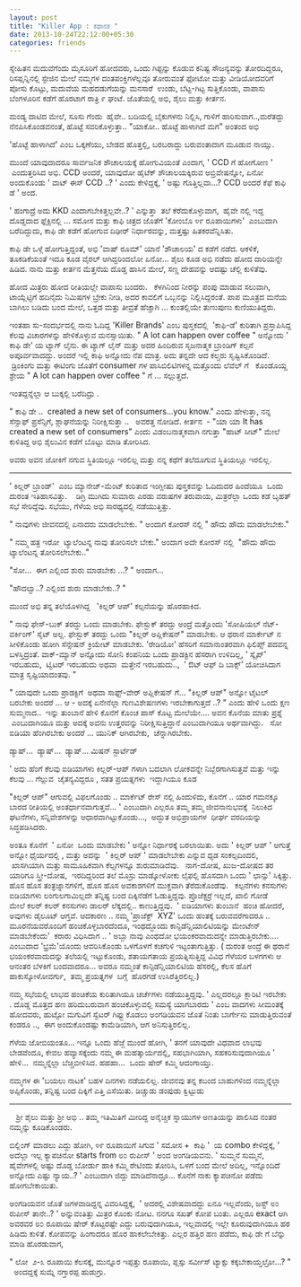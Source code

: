 ```yaml
--- 
layout: post 
title: "Killer App : ಕಥಾನಕ " 
date: 2013-10-24T22:12:00+05:30 
categories: friends
---
```


ಸ್ನೇಹಿತನ ಮದುವೆಗೆಂದು ಮೈಸೂರಿಗೆ ಹೋದವರು,
ಒಂದು ಗಿಫ್ಟನ್ನು ಕೊಡುವ ಕನಿಷ್ಟ ಸೌಜನ್ಯವನ್ನು ತೋರದಿದ್ದರೂ,
ರಿಸಪ್ಷನ್ನಿನಲ್ಲಿ ಸ್ಟೇಜಿನ ಮೇಲೆ ನಮ್ಮಗಳ ದಂತಪಂಕ್ತಿಗಳೆಲ್ಲವೂ ತೋರುವಂತೆ
ಫೋಟೋ ಮತ್ತು ವೀಡಿಯೋದವರಿಗೆ ಪೋಸು ಕೊಟ್ಟು,
 ಮದುವೆಯ ಮಹದಡುಗೆಯನ್ನು ಮನಸಾರೆ  ಉಂಡು,
ಬೆಟ್ಟ-ಗಿಟ್ಟ ಸುತ್ತಿಕೊಂಡು,
ವಾಪಾಸು ಬೆಂಗಳೂರಿನ ಕಡೆಗೆ ಹೊರಟಾಗ ರಾತ್ರಿ ೯ ಘಂಟೆ.
ಜೊತೆಯಲ್ಲಿ ಅಭಿ, ಶೈಲು ಮತ್ತು ಕೀರ್ತನ. 
<!--more-->
ಮಂಡ್ಯ ದಾಟಿದ ಮೇಲೆ, ಸೂಸು ಗೆಂದು  ಹೈವೇ.. ಬದಿಯಲ್ಲಿ ಬೈಕುಗಳನು ನಿಲ್ಲಿಸಿ,
ಗಾಳಿಗೆ ಹಾರಿಸುವಾಗ..,ಮರೆತದ್ದು ನೆನಪಿಸಿಕೊಂಡವನಂತೆ, ಹೊಟ್ಟೆ ಸವರಿಕೊಳ್ಳುತ್ತಾ.. 
"ಯಾಕೋ.. ಹೊಟ್ಟೆ ಹಾಳಾಗಿದೆ ಮಗ" ಅಂತಂದ ಅಭಿ

'ಹೊಟ್ಟೆ ಹಾಳಾಗಿದೆ' ಎಂಬ ಒಕ್ಕಣೆಯು, ಬೇಡದ ಹೊತ್ತಲ್ಲಿ,
ಬರಬರಾದ್ದು ಬರುವಂತಾದಾಗ ಮೂಡುವ ನಾಯ್ಸು.

ಮುಂದೆ ಯಾವುದಾದರೂ ಸಾರ್ವಜನಿಕ ಶೌಚಾಲಯಕ್ಕೆ ಹೋಗುವಿಯಂತೆ ಎಂದಾಗ, 
' CCD ಗೆ ಹೋಗೋಣ '  ಎಂದುತ್ತರಿಸಿದ ಅಭಿ. 
CCD ಅಂದರೆ, ಯಾವುದೋ ಹೈಟೆಕ್ ಶೌಚಾಲಯಕ್ಕಿರುವ ಅಬ್ರಿವೇಷನ್ನೋ, ಏನೋ ಅಂದುಕೊಂಡು 
' ವಾಟ್ ಈಸ್ CCD ..? ' ಎಂದು ಕೇಳಿದ್ದಕ್ಕೆ,
 ' ಅಷ್ಟು ಗೊತ್ತಿಲ್ಲವಾ...? CCD ಅಂದರೆ ಕೆಫೆ ಕಾಫಿ ಡೆ ' ಅಂದ.

' ಹಂಗಾದ್ರೆ ಅದು KKD ಎಂದಾಗಬೇಕಿತ್ತಲ್ಲವೇ..? ' ಎನ್ನುತ್ತಾ  ತಲೆ
ಕೆರೆದುಕೊಳ್ಳುವಾಗ,  ಹೈವೇ ನಲ್ಲಿ ಇದ್ದ ದೊಡ್ಡದಾದ ಫ್ಲೆಕ್ಸಿನಲ್ಲಿ ... ಸಮೋಸ ಮತ್ತು
ಕಾಫಿ ಚಿತ್ರದ ಜೊತೆಗೆ 
'ಕೋಂಬೊ ೪೯ ರೂಪಾಯಿಗಳು'  ಎಂಬುದಾಗಿ ಬರೆದಿದ್ದುದು, 
ಕಾಫಿ ಡೇ ಕಡೆಗೆ ಹೋಗುವ ದಿಢೀರ್ ನಿರ್ಧಾರವನ್ನು, ಮತ್ತಷ್ಟು ಹಿತಕರವೆನ್ನಿಸಿತು.

ಕಾಫಿ ಡೇ ಒಳ್ಗೆ ಹೋಗುತ್ತಿದ್ದಂತೆ,
 ಅಭಿ 'ವಾಷ್ ರೂಮ್' ಯಾನೆ 'ಶೌಚಾಲಯ' ದ ಕಡೆಗೆ ನಡೆದ.
ಆಕಳಿಕೆ, ತೂಕಡಿಕೆಯಂತೆ ಇದೂ ಕೂಡ ವೈರಲ್ ಆಗಿದ್ದರಿಂದಲೋ ಏನೋ...
ಶೈಲು ಕೂಡ ಅಭಿ ನಡೆದು ಹೋದ ದಾರಿಯನ್ನೇ ಹಿಡಿದ.
ನಾನು ಮತ್ತು ಕೀರ್ತನ ಮೆತ್ತನೆಯ ದೊಡ್ಡ ಹಾಸಿನ ಮೇಲೆ, ಸಣ್ಣ ದೇಹವನ್ನು ಆದಷ್ಟು ಚೆಲ್ಲಿ
ಕುಳಿತೆವು.

ಹೋದ ಮಿತ್ರರು ಹೋದ ರೀತಿಯಲ್ಲೇ ವಾಪಾಸು ಬಂದರು.   
ಕೆಳಗಿನಿಂದ ನೀರನ್ನು ಪಂಪು ಮಾಡುವ ಸಲುವಾಗಿ, ಟಾಯ್ಲೆಟ್ಟಿಗೆ ಹದಿನೈದು ನಿಮಿಷಗಳ
ಬ್ರೇಕು ನೀಡಿ, ಅದರ ಕಾವಲಿಗೆ ಒಬ್ಬನನ್ನು ನಿಲ್ಲಿಸಿದ್ದರಂತೆ. ಪಾಪ ಮೂತ್ರದ ಮನೆಯ
ಬಾಗಿಲು ಬಡಿದು ಬಂದ ಮೇಲೆ, ಒತ್ತಡ ಮತ್ತು ತೀವ್ರತೆ ಹೆಚ್ಚಾಗಿ ... ಕುಂತಲ್ಲಿಯೇ
ತುಣುಪುಣು ಕುಣಿಯುತಿದ್ದರು.

ಇಂತಹಾ ಸು-ಸಂದರ್ಭದಲ್ಲಿ ನಾನು ಓದಿದ್ದ 'Killer Brands' ಎಂಬ ಪುಸ್ತಕದಲ್ಲಿ 
'ಕಾಫಿ-ಡೆ' ಕುರಿತಾಗಿ ಪ್ರಸ್ತಾಪಿಸಿದ್ದ ಕೆಲವು ವಿಚಾರಗಳನ್ನು ಹೇಳಿಕೊಳ್ಳುವ
ಮನಸ್ಸಾಯಿತು. 
 " A lot can happen over coffee " ಅನ್ನೋದು ' ಕಾಫಿ ಡೇ' ಯ ಟ್ಯಾಗ್ ಲೈನು.
ಈ ಟ್ಯಾಗ್ ಲೈನ್ ಮತ್ತು ಅದರ ಹಿಂದಿರುವ ಸೃಜನಾತ್ಮಕ ಬ್ರಾಂಡಿಗ್ ಕಲ್ಪನೆ
ಅಪೂರ್ವವಾದದ್ದು. 
ಅಂದರೆ ಇಲ್ಲಿ ಕಾಫಿ ಅನ್ನೋದು ನೆಪ ಮಾತ್ರ. ಅದು ತನ್ನದೇ ಆದ ಕಲ್ಚರು
ಸೃಷ್ಟಿಸಿಕೊಂಡಿದೆ. 
 ಡ್ರಿಂಕಿಂಗು ಮತ್ತು ಈಟಿಂಗು ಜೊತೆಗೆ consumer ಗಳ ಪಾಸಿಬಿಲಿಟಿಗಳನ್ನ ಮತ್ತೊಂದು
ಲೆವೆಲ್ ಗೆ   ಕೊಂಡೊಯ್ದ ಶ್ರೇಯ " A lot can happen over coffee " ಗೆ ...
ಸಲ್ಲುತ್ತದೆ.

ಇಂತದ್ದನ್ನೆಲ್ಲಾ ಆ ಬುಕ್ಕಲ್ಲಿ ಬರೆದಿದ್ರು . 

" ಕಾಫಿ ಡೇ ..  created a new set of consumers...you know." 
ಎಂದು ಹೇಳುತ್ತಾ, ನನ್ನ ಸೆನ್ಸಾಫ್ ಪ್ರಸೆನ್ಸಿಗೆ, ಶ್ಲಾಘನೆಯನ್ನು ನಿರೀಕ್ಷಿಸುತ್ತಾ
..   ಅವರತ್ತ ನೋಡಿದೆ.
ಕೀರ್ತನ  - 
"ಯಾ ಯಾ It has created a new set of consumers" 
ಎಂದು ವಿಡಂಬನಾತ್ಮಕವಾಗಿ ನಗುತ್ತಾ "ಹಾಟ್ ಸೀಟ್" ಮೇಲೆ ಕುಳಿತಿದ್ದ ಅಭಿ ಶೈಲುವಿನ
ಕಡೆಗೆ ಬೊಟ್ಟು ಮಾಡಿ ತೋರಿಸಿದ.

ಅವರು ಅವನ ಜೋಕಿಗೆ ನಗುವ ಸ್ಥಿತಿಯಲ್ಲೂ ಇರಲಿಲ್ಲ ಮತ್ತು ನನ್ನ ಕಥೆಗೆ ತಲೆದೂಗುವ
ಸ್ಥಿತಿಯಲ್ಲೂ ಇರಲಿಲ್ಲ.   
 
*****
' ಕಿಲ್ಲರ್ ಬ್ರಾಂಡ್'  ಎಂಬ ಮ್ಯಾನೇಜ್-ಮೆಂಟ್ ಕುರಿತಾದ ಇಂಗ್ಲೀಷು ಪುಸ್ತಕವನ್ನು
ಓದಿದುದರ ಹಿಂದೆಯೂ
 ಒಂದು ದುರಂತ ಇತಿಹಾಸವಿತ್ತು.  
 
ಡಿಗ್ರಿ ಮುಗಿದು ಸುಮಾರು ಎರಡು ವರುಷಗಳ ತರುವಾಯ,
 ಮಿತ್ರರೆಲ್ಲಾ ಒಂದು ಕಡೆ ಬೃಹತ್ ಸಭೆ ಸೇರಿದ್ದೆವು.
ಸಭೆಯು, ಗೆಳೆಯ ಅಭಿ ಸಾರಥ್ಯದಲ್ಲಿ ನಡೆಯುತ್ತಿತ್ತು.

" ನಾವುಗಳು ಜೀವನದಲ್ಲಿ ಏನಾದರು ಮಾಡಲೇಬೇಕು. " ಅಂದಾಗ 
ಕೋರಸ್ ನಲ್ಲಿ " ಹೌದು ಹೌದು ಮಾಡಲೇಬೇಕು."

" ನಮ್ಮ ಹತ್ರ ಇರೋ  ಟ್ಯಾಲೆಂಟನ್ನ ನಾವು ತೋರಿಸಲೇ ಬೇಕು." ಅಂದಾಗ 
 ಅದೇ ಕೋರಸ್ ನಲ್ಲಿ  "ಹೌದು ಹೌದು ಟ್ಯಾಲೆಂಟನ್ನ ತೋರಿಸಲೇಬೇಕು.."

"ಸೋ...  ಈಗ ಎಲ್ಲಿಂದ ಶುರು ಮಾಡಬೇಕು ...? " ಅಂದಾಗ...

"ಹೌದಲ್ವಾ..? ಎಲ್ಲಿಂದ ಶುರು ಮಾಡಬೇಕು..? "

ಮುಂದೆ ಅಭಿ ತನ್ನ ತಲೆಯೊಳಗಿದ್ದ   'ಕಿಲ್ಲರ್ ಆಪ್' ಕಲ್ಪನೆಯನ್ನು ಹೊರಹಾಕಿದ. 

" ನಾವು ಫೇಸ್-ಬುಕ್ ತರದ್ದು ಒಂದು ಮಾಡಬೇಕು.
ಫೇಸ್ಬುಕ್ ತರದ್ದು ಅಂದ್ರೆ ಮತ್ತೊಂದು 'ಸೋಷಿಯಲ್ ನೆಟ್-ವರ್ಕಿಂಗ್' ಸೈಟ್ ಅಲ್ಲ.
ಫೇಸ್ಬುಕ್ ತರದ್ದು ಒಂದು "ಕಿಲ್ಲರ್ ಅಪ್ಲಿಕೇಷನ್" ಮಾಡಬೇಕು.
ಆ ಥರಾನೆ ಮಾರ್ಕೇಟ್ ನ ಸೀಳಿಕೊಂಡು ಹೋಗಿ ಸೆನ್ಸೇಷನ್ ಕ್ರಿಯೇಟ್ ಮಾಡಬೇಕು.
 'ರೇಡಿಯೋ' ಹೆಸರಿಗೆ ಸಮಾನಾಂತರವಾಗಿ ಫಿಲಿಪ್ಸ್ ಪದವನ್ನ ಬಳಸ್ತಿದ್ರಂತೆ. 
ವಾಕ್-ಮ್ಯಾನ್ ಅನ್ನೋದು ಸೋನಿ ಕಂಪನಿಯ ಒಂದು ಪ್ರಾಡಕ್ಟಿನ ಹೆಸರಾಗಿ ಉಳಿದಿಲ್ಲ,
' ಸ್ಕೈಪ್'  ಇರಬಹುದು,  ಟ್ವಿಟರ್ ಇರಬಹುದು ಅಥವಾ  ಮತ್ತೇನೆ ಇರಬಹುದು..,
 ' ಔಟ್ ಆಫ್ ದಿ ಬಾಕ್ಸ್' ಯೋಚಿಸಿದಾಗ ಮಾತ್ರ ಸೃಷ್ಟಿಯಾದಂತವು. "

" ಯಾವುದೇ ಒಂದು ಪ್ರಾಡಕ್ಟಿಗೆ  ಅಥವಾ ಸಾಫ್ಟ್-ವೇರ್ ಅಪ್ಲಿಕೇಷನ್ ಗೆ... 
"ಕಿಲ್ಲರ್ ಆಪ್" ಅನ್ನೋ ಟೈಟಲ್ ಬರಬೇಕು ಅಂದರೆ ...
ಆ - ಅದಕ್ಕೆ ಏನೇನೆಲ್ಲಾ ಗುಣವಿಶೇಷಣಗಳು ಇರಬೇಕಾಗುತ್ತದೆ ..? "
 ಎಂದು ಹೇಳಿ ಒಂದು ಕ್ಷಣ ಸುಮ್ಮನಾದ..
 ಇನ್ನು ತುಂಬಾನೆ ಹೇಳಿ ಕೊನೆಗೆ ಕೊಂಚ ಪಾಸ್ ಕೊಟ್ಟ ಮೇಲೆಯೇ....
ಅವನ ಕೊನೆಯ ಮಾತು ಪ್ರಶ್ನೆ  ಎಂಬುದಾಗಿಯೂ ಮತ್ತು ಅದಕ್ಕೆ ಅವನು ಉತ್ತರವನ್ನು
ನಿರೀಕ್ಷಿಸುತ್ತಿದ್ದಾನೆ ಎಂಬುದಾಗಿಯೂ ಅರ್ಥವಾಗಿದ್ದು.
 
ಸೋ ಐಡಿಯಾ ಹೆಂಗಿರಬೇಕು ಅಂದರೆ ...
ಯುನಿಕ್ ಆಗಿರಬೇಕು,  ಚೆನ್ನಾಗಿರಬೇಕು.


ಡ್ಯಾಷ್...  ಡ್ಯಾಷ್...  ಡ್ಯಾಷ್...
ಮಿಷನ್ ಸ್ಟಾರ್ಟೆಡ್

' ಅದು ಹೆಂಗೆ ಕೆಲವು ಐಡಿಯಾಗಳು ಕಿಲ್ಲರ್-ಆಪ್ ಗಳಾಗಿ ಬದಲಾಗಿ ಲೋಕವನ್ನೇ
ನಿಬ್ಬೆರಗಾಗಿಸುತ್ತವೆ ಮತ್ತು 
 ಇನ್ನು ಕೆಲವು ... ಗೆಲ್ಲುವ  ಚೈತನ್ಯವಿದ್ದರೂ , ಸತತ ಪ್ರಯತ್ನಗಳು  ಇದ್ದಾಗಿಯೂ ಕೂಡ

"ಕಿಲ್ಲರ್ ಆಪ್" ಆಗುವಲ್ಲಿ ವಿಫಲಗೊಂಡು ..
ಮಾರ್ಕೆಟ್ ರೇಸ್ ನಲ್ಲಿ ಹಿಂದುಳಿದು,
ಕೊನೆಗೆ .. ಯಾರ ಗಮನಕ್ಕೂ ಬಾರದ ರೀತಿಯಲ್ಲಿ ಅಂತರ್ಧಾನವಾಗುತ್ತವೆ... ' 
ಎಂಬುದಾಗಿ ಎಲ್ಲರೂ ತಮ್ಮ ತಮ್ಮ ಜೀವನಾನುಭವಕ್ಕೆ  ನಿಲುಕಿದ ಘಟನೆಗಳು, 
ಸನ್ನಿವೇಶಗಳನ್ನು ಆಧಾರವಾಗಿಟ್ಟುಕೊಂಡು...,  ಅದ್ಭುತ ಅಭಿಪ್ರಾಯಗಳ  ಧೀರ್ಘ ವರದಿಯನ್ನು
ಸಿದ್ಧಪಡಿಸಿದರು.

ಅಂತೂ ಕೊನೆಗೆ  ' ಏನೋ  ಒಂದು ಮಾಡಬೇಕು ' ಅನ್ನೋ ನಿರ್ಧಾರಕ್ಕೆ ಬರಲಾಯಿತು. 
ಅದು ' ಕಿಲ್ಲರ್ ಆಪ್ ' ಆಗುತ್ತೆ ಅನ್ನೋ ಧೈರ್ಯದಲ್ಲಿ , 
ಮತ್ತು ಅದನ್ನು  ' ಕಿಲ್ಲರ್ ಆಪ್ ' ಮಾಡಲೇಬೇಕು ಎನ್ನುವ ಧೃಡ ಸಂಕಲ್ಪದಿಂದಲಿ, 
 ಖಾಸಗಿಯಾಗಿ ಮತ್ತು ಸಾಮೂಹಿಕವಾಗಿ ಕೆಲ್ಸಗಳನ್ನೂ ಶುರುಮಾಡಿದೆವು.
 
ನಾಗ-ದೋಷ, ಖುಜ-ದೋಷದ ತರ ಯಾರಿಗೂ ಸ್ತ್ರೀ-ದೋಷ,  ಇರದಿದ್ದರಿಂದ 
ತಲೆ ಮೊಸ್ರು ಮಾಡ್ಕೋಳೋಕು ಲೈಫಲ್ಲಿ ಹೊಸದಾಗಿ ಒಂದು ' ಛಾನ್ಸು' ಸಿಕ್ಕಿತ್ತು.
ಹೊಸ ಹೊಸ ತಂತ್ರಜ್ನಾನಗಳಿಗೆ, ಹೊಸ ಹೊಸ ಅವಕಾಶಗಳಿಗೆ ಮುಕ್ತವಾಗಿ ತೆರೆದುಕೊಂಡೆವು.  
 ಕಲ್ಪನೆಗಳು ಕನಸುಗಳು ಐಡಿಯಾಗಳು ಲಂಗುಲಗಾಮಿಲ್ಲದೇ ತನ್ನಿಷ್ಟ ಬಂದ
ದಿಕ್ಕಿನೆಡೆಗೆ ಓಡುತ್ತಿದ್ದವು.
 ಪ್ರೊಜೆಕ್ಟರ್ರೆ ಇಲ್ಲದೆ, ಖಾಲಿ ಗೋಡೆ ಮೇಲೆ ಕಲರ್ ಕಲರ್ ಕನಸುಗಳು ಡಾಲರ್
ಲೆಕ್ಕದಲ್ಲಿ.. ಕಾಣುತ್ತಿದ್ದವು. 
' ಐಡಿಯಾಗಳು ತುಂಬಾನೆ  ಹಂಚಿ ಹೋದರೆ, ಅವುಗಳು ಡೈಲೂಟ್ ಆಗ್ತವೆ.
ಆದಕಾರಣ .. ನಮ್ಮ 'ಪ್ರಾಜೆಕ್ಟ್  XYZ' ಒಂದು ಹಂತಕ್ಕೆ ಬರುವವರೆಗಾದರೂ .. 
ಮೂರನೆಯವರೊಂದಿಗೆ ಹಂಚಿಕೊಳ್ಳಬಾರದೆಂದೂ, ಇಂಥದ್ದೊಂದು ಕಾನ್ಫಿಡೆನ್ಷಿಯಾಲಿಟಿಯನ್ನು
ಮೇಂಟೇನ್ ಮಾಡಬೇಕೆಂದು'
  ಕರಾರು ವಿಧಿಸಿದಾಗ ..
' ಅಬ್ಬಾ ನಾವು ಎಂಥದೋ ಭಯಂಕರವಾದುದನ್ನೇ ಮಾಡುತ್ತಿರಬೇಕು.... 
ಎಂಬುದಾದ 'ಭ್ರಮೆ'ಯೊಂದು ಆವರಿಸಿಕೊಂಡು ಒಳಗೊಳಗೆ ಕಚಗುಳಿ ಇಟ್ಟಂತಾಗುತ್ತಿತ್ತು.
( ದುರಂತ ಅಂದ್ರೆ ಈ ಥರಾನೆ ಭಯಂಕರವಾದುದನ್ನು ತಲೆಯಲ್ಲಿ ಇಟ್ಟುಕೊಂಡು,
ಶತಾಯಗತಾಯ ಪ್ರಯತ್ನಿಸುತ್ತಿದ್ದ ವಿವಿಧ ಗೆಳೆಯರ ಬಳಗಗಳು ಆ ಆನಂತರ ಬೆಳಕಿಗೆ
ಬಂದವಾದರೂ...
 ಅವರೂ ನಮ್ಮಂತೆ ಕಾನ್ಫಿಡೆನ್ಷಿಯಾಲಿಟಿಯ ಹೆಸರಲ್ಲಿ, ಕೆಲಸ ಹೊಗೆ ಹಾಕುಸ್ಕೋಳೋವರ್ಗು,
 ತಮ್ಮ ಪ್ರಯತ್ನಗಳ  ಬಗ್ಗೆ  ಹೊರಗಡೆ ಉಸಿರೆತ್ತಿರಲಿಲ್ಲ.)


ನಮ್ಮ ಸಭೆಯಲ್ಲಿ ಲಾಭದ ಹಂಚಿಕೆಯ ಕುರಿತಾಗಿಯೂ ಚರ್ಚೆಗಳು ನಡೆಯುತ್ತಿದ್ದವು.
' ಎಲ್ಲದರಲ್ಲೂ ಕ್ಲಾರಿಟಿ ಇರಬೇಕು . ದೊಡ್ಡ ಮೊತ್ತದ ಹಣ ಹರಿದುಬರುವಾಗ
ಹಂಚಿಕೊಳ್ಳುವಲ್ಲಿ ಸಮಸ್ಯೆ ಯಾಗಬಾರದು '
ಎಂಬ ವಾದಗಳು ಸೀಮಂತಕ್ಕೆ ಹೋದವರು, 
ಹುಟ್ಟೋ ಮಗುವಿಗೆ ಸ್ವೆಟರ್ ಗಿಫ್ಟು ಕೊಡಲು ಅಂಗಡಿಯವನ ಜೊತೆ ನಿಂತು ಬಾರ್ಗೇನು
ಮಾಡುತ್ತಿರುವಂತೆ ಕಂಡರೂ ..,
 ಈಗ ಅಂದುಕೊಂಡಷ್ಟು ಕಾಮೆಡಿಯಾಗಿ, ಆಗ ಅನಿಸುತ್ತಿರಲಿಲ್ಲ.  

ಗೆಳೆಯ ಜೋಬಿಯಂತೂ... ಇನ್ನೂ ಒಂದು ಹೆಜ್ಜೆ ಮುಂದೆ ಹೋಗಿ, 
' ತನಗೆ ಯಾವುದೇ ವಿಧವಾದ ಲಾಭವು ಬೇಡವೆಂದೂ,
 ಕೇವಲ ಹವ್ಯಾಸಕ್ಕೆಂದು ನಮ್ಮ ಈ ಮಹತ್ಕಾರ್ಯದಲ್ಲಿ, 
ಸಹಭಾಗಿಯಾಗಿ, ಸಹಕರಿಸುವುದಾಗಿಯೂ '  ಹೇಳಿ...  ನಮ್ಮನ್ನೆಲ್ಲಾ ಬೆಚ್ಚಿಬೀಳಿಸಿದ.
ಹಹಹಾ...  ಒಂದು ಷೇರ್ ಕಮ್ಮಿ ಆದಂಗಾಯ್ತು. 

ನಮ್ಮಗಳ ಈ 'ಬಯಲು ನಾಟಕ' ಬಹಳ ದಿನಗಳು ನಡೆಯಲಿಲ್ಲ.
 ಜೀವನವು ತನ್ನ ಕಬಂದ ಬಾಹುಗಳಿಂದ ನಮ್ಮನ್ನೆಲ್ಲಾ ಅಪ್ಪಿಕೊಂಡು,
ತನ್ನಿಷ್ಟ ಬಂದ ದಿಕ್ಕಿಗೆ ಎತ್ತಿ ಎಸೆಯಿತು.
ಡಿಚ್ಚುಡು ಡಂಪುಡು ಕ್ವಿಟ್ಟುಡು 

*****
 
 ಶ್ರೀ ಶೈಲು ಮತ್ತು ಶ್ರೀ ಅಭಿ .. 
ತಮ್ಮ ಇತಿಮಿತಿಗೆ ಮೀರಿದ್ದ ಅನೈಚ್ಚಿಕ ಸ್ನಾಯುಗಳ ಅಣತಿಯನ್ನು ಪಾಲಿಸಿದ ನಂತರ ನಮ್ಮನ್ನು
ಕೂಡಿಕೊಂಡರು.

ಬಿಲ್ಲಿಂಗ್ ಮಾಡಲು ಎದ್ದು ಹೋಗಿ, ೪೯ ರೂಪಾಯಿಗೆ ಸಿಗುವ ' ಸಮೋಸ +  ಕಾಫಿ '  ಯ combo
ಕೇಳಿದ್ದಕ್ಕೆ,
 ' ಅದೆಲ್ಲಾ ಇಲ್ಲ ಕ್ಯಾಪಚಿನೋ starts from ೮೦ ರುಪೀಸ್ ' ಅಂದ ಅಂಗಡಿಯವನು.
' ಸುಮ್ಮನೆ ಸುಮ್ಮನೆ, ಹೈವೇಗಳಲ್ಲಿ ಅಷ್ಟು ದೊಡ್ಡ ಬೋರ್ಡು ಹಾಕಿ
ಕಮ್ಮಿ ರೇಟಿಂದು ತೋರಿಸಿ, ಒಳಗೆ ಬಂದ ಮೇಲೆ ಅದಿಲ್ಲ, ಇನ್ನೊಂದಿದೆ  ಅನ್ನೋದು ಎಷ್ಟು
ನ್ಯಾಯ..? '
ಎಂಬುದಾಗಿ ಜಿದ್ದು ಮಾಡಿದೆನಾದ್ರೂ... 
ಕೊನೆಗೆ ನಾಕು ಕ್ಯಾಪಚಿನೋ ಪಡೆದು ಹೋಗಬೇಕಾಯಿತು.

ಅಂಗಡಿಯವನ ಜೊತೆ ಜಗಳವಾಡಿದ್ದನ್ನ ವಿವರಿಸಿದ್ದಕ್ಕೆ,
 ' ಅದರಲ್ಲಿ ವಿಶೇಷವಾದದ್ದು ಏನೂ ಇಲ್ಲವೆಂದು,
ಜಸ್ಟ್ ೮೦ ರುಪೀಸ್ ತಾನೇ..? '
ಅನ್ನುವಂತಿತ್ತು ಮಿತ್ರರ ಕೊಂಕು ನೋಟ.
ನನಗೂ ಸಖತ್ ಕೋಪ ಬಂತು.
ಎಲ್ಲರೂ exact ಆಗಿ ಅವರವರ ೮೦ ರೂಪಾಯಿ ಷೇರ್ ಕೊಟ್ಟರಷ್ಟೇ ಎದ್ದು ಬರುವುದಾಗಿಯೂ,
 ಇಲ್ಲವಾದಲ್ಲಿ ಇಲ್ಲೇ ಕೂರುವುದಾಗಿಯೂ ಹಠ ಹಿಡಿದು ಕುಳಿತೆ. 
ಕೋಪವನ್ನು ಹಿಂಗಾದರೂ ಹೊರ ಹಾಕಲೇಬೇಕಿತ್ತು. 
ಎಲ್ಲರ ಹತ್ತಿರ ಹಣ ಪಡೆದು, ಕಾಫಿ ಡೇ ಗೆ ಬೆನ್ನು ಮಾಡಿ ಹೊರಡುವಾಗ,

" ಲೋ  ೨-೩ ರೂಪಾಯಿ ಕೆಲಸಕ್ಕೆ, ಮುನ್ನೂರ ಇಪ್ಪತ್ತು ರೂಪಾಯಿ, ಪ್ಲಸ್ಸು ಸರ್ವೀಸ್
ಟ್ಯಾಕ್ಸು ಕಕ್ಕಬೇಕಾಯ್ತಲ್ರೋ...? "   
ಅಂದದ್ದಕ್ಕೆ ಸುಮ್ನೆ ನಗ್ತಾರಪ್ಪ ಹುಡುಗ್ರು. 
